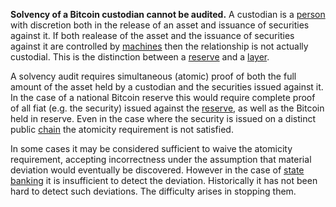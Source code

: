**Solvency of a Bitcoin custodian cannot be audited.** A custodian is a [person](Glossary#person) with discretion both in the release of an asset and issuance of securities against it. If both realease of the asset and the issuance of securities against it are controlled by [machines](Glossary#machine) then the relationship is not actually custodial. This is the distinction between a [reserve](Reservation-Principle) and a [layer](Glossary#layering).

A solvency audit requires simultaneous (atomic) proof of both the full amount of the asset held by a custodian and the securities issued against it. In the case of a national Bitcoin reserve this would require complete proof of all fiat (e.g. the security) issued against the [reserve](Reservation-Principle), as well as the Bitcoin held in reserve. Even in the case where the security is issued on a distinct public [chain](Glossary#chain) the atomicity requirement is not satisfied.

In some cases it may be considered sufficient to waive the atomicity requirement, accepting incorrectness under the assumption that material deviation would eventually be discovered. However in the case of [state banking](Reserve-Currency-Fallacy) it is insufficient to detect the deviation. Historically it has not been hard to detect such deviations. The difficulty arises in stopping them.